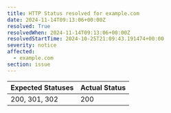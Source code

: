 ```yaml
---
title: HTTP Status resolved for example.com
date: 2024-11-14T09:13:06+00:00Z
resolved: True
resolvedWhen: 2024-11-14T09:13:06+00:00Z
resolvedStartTime: 2024-10-25T21:09:43.191474+00:00
severity: notice
affected:
  - example.com
section: issue
---
```


| Expected Statuses | Actual Status  |
|-------------------|----------------|
| 200, 301, 302 | 200 |
